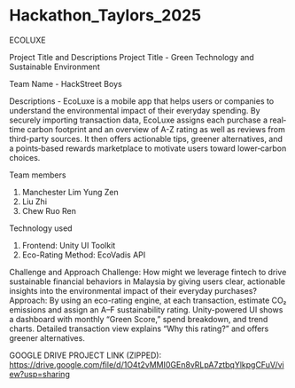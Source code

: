 # Hackathon_Taylors_2025
ECOLUXE

Project Title and Descriptions 
Project Title - Green Technology and Sustainable Environment 

Team Name - HackStreet Boys 

Descriptions - EcoLuxe is a mobile app that helps users or companies to understand the environmental impact of their everyday spending. By securely importing transaction data, EcoLuxe assigns each purchase a real‐time carbon footprint and an overview of A-Z rating as well as reviews from third-party sources. It then offers actionable tips, greener alternatives, and a points‐based rewards marketplace to motivate users toward lower‐carbon choices. 

Team members 
1) Manchester Lim Yung Zen 
2) Liu Zhi 
3) Chew Ruo Ren

Technology used
1) Frontend: Unity UI Toolkit 
2) Eco-Rating Method: EcoVadis API

Challenge and Approach 
Challenge: How might we leverage fintech to drive sustainable financial behaviors in Malaysia by giving users clear, actionable insights into the environmental impact of their everyday purchases?
Approach: 
By using an eco-rating engine, at each transaction, estimate CO₂ emissions and assign an A–F sustainability rating. Unity-powered UI shows a dashboard with monthly “Green Score,” spend breakdown, and trend charts. Detailed transaction view explains “Why this rating?” and offers greener alternatives.

GOOGLE DRIVE PROJECT LINK (ZIPPED): https://drive.google.com/file/d/1O4t2vMMI0GEn8vRLpA7ztbqYlkpgCFuV/view?usp=sharing 
